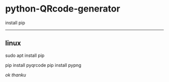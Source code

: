 # python-QRcode-generator
install pip

----------
linux
---------
sudo apt install pip

pip install pyqrcode
pip install pypng

*ok thanku*
